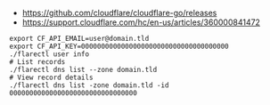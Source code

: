 * https://github.com/cloudflare/cloudflare-go/releases
* https://support.cloudflare.com/hc/en-us/articles/360000841472

```shell
export CF_API_EMAIL=user@domain.tld
export CF_API_KEY=0000000000000000000000000000000000000
./flarectl user info
# List records
./flarectl dns list --zone domain.tld
# View record details
./flarectl dns list -zone domain.tld -id 00000000000000000000000000000000
```

